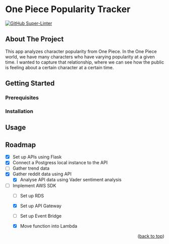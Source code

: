 # One Piece Popularity Tracker

[![GitHub Super-Linter](https://github.com/martham0/one-piece-api/actions/workflows/super-linter.yml/badge.svg)](https://github.com/marketplace/actions/super-linter)

<!-- ABOUT THE PROJECT -->
## About The Project
This app analyzes character popularity from One Piece. In the One Piece world, we have many characters who have varying popularity at a given time. I wanted to capture that relationship, where we can see how the public is feeling about a certain character at a certain time. 


<!-- GETTING STARTED -->
## Getting Started
### Prerequisites
### Installation

<!-- USAGE EXAMPLES -->
## Usage


<!-- ROADMAP -->
## Roadmap

- [x] Set up APIs using Flask
- [x] Connect a Postgress local instance to the API
- [ ] Gather trend data 
- [x] Gather reddit data using API
    - [x] Analyse API data using Vader sentiment analysis
      
- [ ] Implement AWS SDK
    - [ ] Set up RDS
    - [x] Set up API Gateway
    - [ ] Set up Event Bridge
    - [x] Move function into Lambda


<p align="right">(<a href="#readme-top">back to top</a>)</p>

